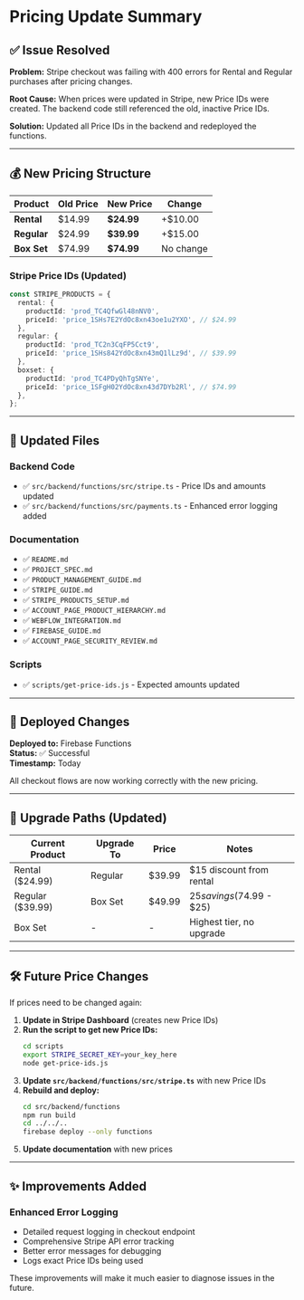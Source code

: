 # Pricing Update Summary

## ✅ Issue Resolved

**Problem:** Stripe checkout was failing with 400 errors for Rental and Regular purchases after pricing changes.

**Root Cause:** When prices were updated in Stripe, new Price IDs were created. The backend code still referenced the old, inactive Price IDs.

**Solution:** Updated all Price IDs in the backend and redeployed the functions.

---

## 💰 New Pricing Structure

| Product | Old Price | **New Price** | Change |
|---------|-----------|---------------|--------|
| **Rental** | $14.99 | **$24.99** | +$10.00 |
| **Regular** | $24.99 | **$39.99** | +$15.00 |
| **Box Set** | $74.99 | **$74.99** | No change |

### Stripe Price IDs (Updated)

```typescript
const STRIPE_PRODUCTS = {
  rental: {
    productId: 'prod_TC4QfwGl48nNV0',
    priceId: 'price_1SHs7E2YdOc8xn43oe1u2YXO', // $24.99
  },
  regular: {
    productId: 'prod_TC2n3CqFP5Cct9',
    priceId: 'price_1SHs842YdOc8xn43mQ1lLz9d', // $39.99
  },
  boxset: {
    productId: 'prod_TC4PDyQhTgSNYe',
    priceId: 'price_1SFgH02YdOc8xn43d7DYb2Rl', // $74.99
  },
};
```

---

## 📝 Updated Files

### Backend Code
- ✅ `src/backend/functions/src/stripe.ts` - Price IDs and amounts updated
- ✅ `src/backend/functions/src/payments.ts` - Enhanced error logging added

### Documentation
- ✅ `README.md`
- ✅ `PROJECT_SPEC.md`
- ✅ `PRODUCT_MANAGEMENT_GUIDE.md`
- ✅ `STRIPE_GUIDE.md`
- ✅ `STRIPE_PRODUCTS_SETUP.md`
- ✅ `ACCOUNT_PAGE_PRODUCT_HIERARCHY.md`
- ✅ `WEBFLOW_INTEGRATION.md`
- ✅ `FIREBASE_GUIDE.md`
- ✅ `ACCOUNT_PAGE_SECURITY_REVIEW.md`

### Scripts
- ✅ `scripts/get-price-ids.js` - Expected amounts updated

---

## 🚀 Deployed Changes

**Deployed to:** Firebase Functions  
**Status:** ✅ Successful  
**Timestamp:** Today

All checkout flows are now working correctly with the new pricing.

---

## 🔄 Upgrade Paths (Updated)

| Current Product | Upgrade To | Price | Notes |
|----------------|------------|-------|-------|
| Rental ($24.99) | Regular | $39.99 | $15 discount from rental |
| Regular ($39.99) | Box Set | $49.99 | $25 savings ($74.99 - $25) |
| Box Set | - | - | Highest tier, no upgrade |

---

## 🛠️ Future Price Changes

If prices need to be changed again:

1. **Update in Stripe Dashboard** (creates new Price IDs)
2. **Run the script to get new Price IDs:**
   ```bash
   cd scripts
   export STRIPE_SECRET_KEY=your_key_here
   node get-price-ids.js
   ```
3. **Update `src/backend/functions/src/stripe.ts`** with new Price IDs
4. **Rebuild and deploy:**
   ```bash
   cd src/backend/functions
   npm run build
   cd ../../..
   firebase deploy --only functions
   ```
5. **Update documentation** with new prices

---

## ✨ Improvements Added

### Enhanced Error Logging
- Detailed request logging in checkout endpoint
- Comprehensive Stripe API error tracking
- Better error messages for debugging
- Logs exact Price IDs being used

These improvements will make it much easier to diagnose issues in the future.

